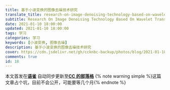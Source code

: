 ```yaml
---
title: 基于小波变换的图像去噪技术研究
translate_title: research-on-image-denoising-technology-based-on-wavelet-transform
subtitle: Research On Image Denoising Technology Based On Wavelet Transform
date: 2021-01-10 18:00:00
updated: 2021-01-10 18:00:00
tags: 学习
categories: 学习
keywords: [小波变换, 图像去噪]
description: 基于小波变换的图像去噪技术研究
cover: https://cdn.jsdelivr.net/gh/ccknbc-backup/photos/blog/2021-01-18~15-46-57.webp
comments: true
id: 18
---
```


本文首发在[**语雀**](https://www.yuque.com/ccknbc/blog/18)
自动同步更新至[**CC 的部落格**](https://blog.ccknbc.cc/posts/research-on-image-denoising-technology-based-on-wavelet-transform)
{% note warning simple %}这篇文章占个坑，目前不会公开，可能要等几个月{% endnote %}

